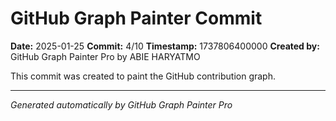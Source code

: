 # GitHub Graph Painter Commit

**Date:** 2025-01-25
**Commit:** 4/10
**Timestamp:** 1737806400000
**Created by:** GitHub Graph Painter Pro by ABIE HARYATMO

This commit was created to paint the GitHub contribution graph.

---
*Generated automatically by GitHub Graph Painter Pro*
